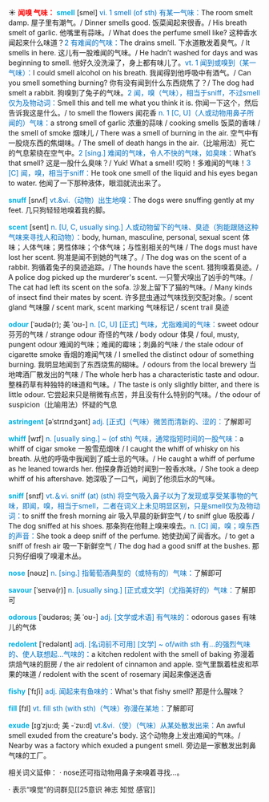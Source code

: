☀ <font color="red">**闻嗅 气味：**</font>
<font color="sky blue">**smell**</font> [smel] 
<font color="#0070c0">vi. 1 smell (of sth) 有某一气味：</font>The room smelt damp. 屋子里有潮气。/ Dinner smells good. 饭菜闻起来很香。/ His breath smelt of garlic. 他嘴里有蒜味。/ What does the perfume smell like? 这种香水闻起来什么味道？<font color="#0070c0">2 有难闻的气味：</font>The drains smell. 下水道散发着臭气。/ It smells in here. 这儿有一股难闻的气味。/ He hadn’t washed for days and was beginning to smell. 他好久没洗澡了，身上都有味儿了。<font color="#0070c0">vt. 1 闻到或嗅到（某一气味）：</font>I could smell alcohol on his breath. 我闻得到他呼吸中有酒气。/ Can you smell something burning? 你有没有闻到什么东西烧焦了？/ The dog had smelt a rabbit. 狗嗅到了兔子的气味。<font color="#0070c0">2 闻，嗅（气味），相当于sniff，不过smell仅为及物动词：</font>Smell this and tell me what you think it is. 你闻一下这个，然后告诉我这是什么。/ to smell the flowers 闻花香 <font color="#0070c0">n. 1 [C, U]（人或动物用鼻子所闻的）气味：</font>a strong smell of garlic 浓重的蒜味 / cooking smells 饭菜的香味 / the smell of smoke 烟味儿 / There was a smell of burning in the air. 空气中有一股烧东西的焦煳味。/ The smell of death hangs in the air.（比喻用法）死亡的气息萦绕在空气中。<font color="#0070c0">2 [sing.] 难闻的气味，令人不快的气味，如臭味：</font>What’s that smell? 这是一股什么臭味？/ Yuk! What a smell! 哎哟！多难闻的气味！<font color="#0070c0">3 [C] 闻，嗅，相当于sniff：</font>He took one smell of the liquid and his eyes began to water. 他闻了一下那种液体，眼泪就流出来了。
                      
<font color="sky blue">**snuff**</font> [snʌf]
<font color="#0070c0">vt.&vi.（动物）出生地嗅：</font>The dogs were snuffing gently at my feet. 几只狗轻轻地嗅着我的脚。

<font color="sky blue">**scent**</font> [sent]
<font color="#0070c0">n. [U, C, usually sing.] 人或动物留下的气味、臭迹（狗能跟随这种气味来寻找人和动物）：</font>body, human, masculine, personal, sexual scent 体味；人体气味；男性体味；个体气味；与性别相关的气味 / The dogs must have lost her scent. 狗准是闻不到她的气味了。/ The dog was on the scent of a rabbit. 狗循着兔子的臭迹追踪。/ The hounds have the scent. 猎狗嗅着臭迹。/ A police dog picked up the murderer's scent. 一只警犬嗅出了凶手的气味。/ The cat had left its scent on the sofa. 沙发上留下了猫的气味。/ Many kinds of insect find their mates by scent. 许多昆虫通过气味找到交配对象。/ scent gland 气味腺 / scent mark, scent marking 气味标记 / scent trail 臭迹
           
<font color="sky blue">**odour**</font> [ˈəʊdə(r); 美 ˈoʊ-]
<font color="#0070c0">n. [C, U] [正式] 气味，尤指难闻的气味：</font>sweet odour 芬芳的气味 / strange odour 奇怪的气味 / body odour 体臭 / foul, musty, pungent odour 难闻的气味；难闻的霉味；刺鼻的气味 / the stale odour of cigarette smoke 香烟的难闻气味 / I smelled the distinct odour of something burning. 我明显地闻到了东西烧焦的糊味。/ odours from the local brewery 当地啤酒厂散发出的气味 / The whole herb has a characteristic taste and odour. 整株药草有种独特的味道和气味。/ The taste is only slightly bitter, and there is little odour. 它尝起来只是稍微有点苦，并且没有什么特别的气味。/ the odour of suspicion（比喻用法）怀疑的气息                 

<font color="sky blue">**astringent**</font> [əˈstrɪndʒənt]
<font color="#0070c0">adj. [正式]（气味）微苦而清新的、涩的：</font>了解即可      

<font color="sky blue">**whiff**</font> [wɪf]
<font color="#0070c0">n. [usually sing.] ~ (of sth) 气味，通常指短时间的一股气味：</font>a whiff of cigar smoke 一股雪茄烟味 / I caught the whiff of whisky on his breath. 从他的呼吸中我闻到了威士忌的气味。/ He caught a whiff of perfume as he leaned towards her. 他探身靠近她时闻到一股香水味。/ She took a deep whiff of his aftershave. 她深吸了一口气，闻到了他须后水的气味。

<font color="sky blue">**sniff**</font> [snɪf] 
<font color="#0070c0">vt.＆vi. sniff (at) (sth) 将空气吸入鼻子以为了发现或享受某事物的气味，即闻，嗅，相当于smell，二者在词义上未见明显区别，只是smell仅为及物动词：</font>to sniff the fresh morning air 吸入早晨的新鲜空气 / to sniff glue 吸胶毒 / The dog sniffed at his shoes. 那条狗在他鞋上嗅来嗅去。<font color="#0070c0">n. [C] 闻，嗅；嗅东西的声音：</font>She took a deep sniff of the perfume. 她使劲闻了闻香水。/ to get a sniff of fresh air 吸一下新鲜空气 / The dog had a good sniff at the bushes. 那只狗仔细嗅了嗅灌木丛。

<font color="sky blue">**nose**</font> [nəʊz] 
<font color="#0070c0">n. [sing.] 指葡萄酒典型的（或特有的）气味：</font>了解即可

<font color="sky blue">**savour**</font> [ˈseɪvə(r)] 
<font color="#0070c0">n. [usually sing.] [正式或文学]（尤指美好的）气味：</font>了解即可
           
<font color="sky blue">**odorous**</font> [ˈəʊdərəs; 美 ˈoʊ-]
<font color="#0070c0">adj. [文学或术语] 有气味的：</font>odorous gases 有味儿的气体          

<font color="sky blue">**redolent**</font> [ˈredələnt]
<font color="#0070c0">adj. [名词前不可用] [文学] ~ of/with sth 有…的强烈气味的、使人联想起…气味的：</font>a kitchen redolent with the smell of baking 弥漫着烘焙气味的厨房 / the air redolent of cinnamon and apple. 空气里飘着桂皮和苹果的味道 / redolent with the scent of rosemary 闻起来像迷迭香
           
<font color="sky blue">**fishy**</font> [ˈfɪʃi]
<font color="#0070c0">adj. 闻起来有鱼味的：</font>What's that fishy smell? 那是什么腥味？

<font color="sky blue">**fill**</font> [fɪl] 
<font color="#0070c0">vt. fill sth (with sth)（气味）弥漫在某地：</font>了解即可
           
<font color="sky blue">**exude**</font> [ɪgˈzju:d; 美 -ˈzu:d]
<font color="#0070c0">vt.&vi.（使）（气味）从某处散发出来：</font>An awful smell exuded from the creature's body. 这个动物身上发出难闻的气味。/ Nearby was a factory which exuded a pungent smell. 旁边是一家散发出刺鼻气味的工厂。

相关词义延伸：
· nose还可指动物用鼻子来嗅着寻找…。

· 表示“嗅觉”的词群见[[25意识 神志 知觉 感官]]
